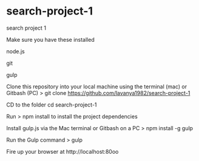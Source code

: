 # search-project-1
search project 1


Make sure you have these installed

node.js

git

gulp

Clone this repository into your local machine using the terminal (mac) or Gitbash (PC) > git clone https://github.com/lavanya1982/search-project-1


CD to the folder cd search-project-1

Run > npm install to install the project dependencies

Install gulp.js via the Mac terminal or Gitbash on a PC > npm install -g gulp


Run the Gulp command > gulp


Fire up your browser at http://localhost:80oo
